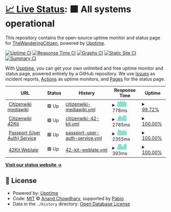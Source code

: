 # [📈 Live Status](https://status.citizenwiki.cn): <!--live status--> **🟩 All systems operational**

This repository contains the open-source uptime monitor and status page for [TheWanderingCitizen](https://status.citizenwiki.cn), powered by [Upptime](https://github.com/upptime/upptime).

[![Uptime CI](https://github.com/TheWanderingCitizen/uptime/workflows/Uptime%20CI/badge.svg)](https://github.com/TheWanderingCitizen/uptime/actions?query=workflow%3A%22Uptime+CI%22)
[![Response Time CI](https://github.com/TheWanderingCitizen/uptime/workflows/Response%20Time%20CI/badge.svg)](https://github.com/TheWanderingCitizen/uptime/actions?query=workflow%3A%22Response+Time+CI%22)
[![Graphs CI](https://github.com/TheWanderingCitizen/uptime/workflows/Graphs%20CI/badge.svg)](https://github.com/TheWanderingCitizen/uptime/actions?query=workflow%3A%22Graphs+CI%22)
[![Static Site CI](https://github.com/TheWanderingCitizen/uptime/workflows/Static%20Site%20CI/badge.svg)](https://github.com/TheWanderingCitizen/uptime/actions?query=workflow%3A%22Static+Site+CI%22)
[![Summary CI](https://github.com/TheWanderingCitizen/uptime/workflows/Summary%20CI/badge.svg)](https://github.com/TheWanderingCitizen/uptime/actions?query=workflow%3A%22Summary+CI%22)

With [Upptime](https://upptime.js.org), you can get your own unlimited and free uptime monitor and status page, powered entirely by a GitHub repository. We use [Issues](https://github.com/TheWanderingCitizen/uptime/issues) as incident reports, [Actions](https://github.com/TheWanderingCitizen/uptime/actions) as uptime monitors, and [Pages](https://status.citizenwiki.cn) for the status page.

<!--start: status pages-->
<!-- This summary is generated by Upptime (https://github.com/upptime/upptime) -->
<!-- Do not edit this manually, your changes will be overwritten -->
<!-- prettier-ignore -->
| URL | Status | History | Response Time | Uptime |
| --- | ------ | ------- | ------------- | ------ |
| <img alt="" src="https://icons.duckduckgo.com/ip3/citizenwiki.cn.ico" height="13"> [Citizenwiki mediawiki](https://citizenwiki.cn/index.php?title=Special:%E7%94%A8%E6%88%B7%E7%99%BB%E5%BD%95&returnto=Home) | 🟩 Up | [citizenwiki-mediawiki.yml](https://github.com/TheWanderingCitizen/uptime/commits/HEAD/history/citizenwiki-mediawiki.yml) | <details><summary><img alt="Response time graph" src="./graphs/citizenwiki-mediawiki/response-time-week.png" height="20"> 778ms</summary><br><a href="https://status.citizenwiki.cn/history/citizenwiki-mediawiki"><img alt="Response time 735" src="https://img.shields.io/endpoint?url=https%3A%2F%2Fraw.githubusercontent.com%2FTheWanderingCitizen%2Fuptime%2FHEAD%2Fapi%2Fcitizenwiki-mediawiki%2Fresponse-time.json"></a><br><a href="https://status.citizenwiki.cn/history/citizenwiki-mediawiki"><img alt="24-hour response time 702" src="https://img.shields.io/endpoint?url=https%3A%2F%2Fraw.githubusercontent.com%2FTheWanderingCitizen%2Fuptime%2FHEAD%2Fapi%2Fcitizenwiki-mediawiki%2Fresponse-time-day.json"></a><br><a href="https://status.citizenwiki.cn/history/citizenwiki-mediawiki"><img alt="7-day response time 778" src="https://img.shields.io/endpoint?url=https%3A%2F%2Fraw.githubusercontent.com%2FTheWanderingCitizen%2Fuptime%2FHEAD%2Fapi%2Fcitizenwiki-mediawiki%2Fresponse-time-week.json"></a><br><a href="https://status.citizenwiki.cn/history/citizenwiki-mediawiki"><img alt="30-day response time 745" src="https://img.shields.io/endpoint?url=https%3A%2F%2Fraw.githubusercontent.com%2FTheWanderingCitizen%2Fuptime%2FHEAD%2Fapi%2Fcitizenwiki-mediawiki%2Fresponse-time-month.json"></a><br><a href="https://status.citizenwiki.cn/history/citizenwiki-mediawiki"><img alt="1-year response time 735" src="https://img.shields.io/endpoint?url=https%3A%2F%2Fraw.githubusercontent.com%2FTheWanderingCitizen%2Fuptime%2FHEAD%2Fapi%2Fcitizenwiki-mediawiki%2Fresponse-time-year.json"></a></details> | <details><summary><a href="https://status.citizenwiki.cn/history/citizenwiki-mediawiki">99.72%</a></summary><a href="https://status.citizenwiki.cn/history/citizenwiki-mediawiki"><img alt="All-time uptime 99.50%" src="https://img.shields.io/endpoint?url=https%3A%2F%2Fraw.githubusercontent.com%2FTheWanderingCitizen%2Fuptime%2FHEAD%2Fapi%2Fcitizenwiki-mediawiki%2Fuptime.json"></a><br><a href="https://status.citizenwiki.cn/history/citizenwiki-mediawiki"><img alt="24-hour uptime 100.00%" src="https://img.shields.io/endpoint?url=https%3A%2F%2Fraw.githubusercontent.com%2FTheWanderingCitizen%2Fuptime%2FHEAD%2Fapi%2Fcitizenwiki-mediawiki%2Fuptime-day.json"></a><br><a href="https://status.citizenwiki.cn/history/citizenwiki-mediawiki"><img alt="7-day uptime 99.72%" src="https://img.shields.io/endpoint?url=https%3A%2F%2Fraw.githubusercontent.com%2FTheWanderingCitizen%2Fuptime%2FHEAD%2Fapi%2Fcitizenwiki-mediawiki%2Fuptime-week.json"></a><br><a href="https://status.citizenwiki.cn/history/citizenwiki-mediawiki"><img alt="30-day uptime 99.94%" src="https://img.shields.io/endpoint?url=https%3A%2F%2Fraw.githubusercontent.com%2FTheWanderingCitizen%2Fuptime%2FHEAD%2Fapi%2Fcitizenwiki-mediawiki%2Fuptime-month.json"></a><br><a href="https://status.citizenwiki.cn/history/citizenwiki-mediawiki"><img alt="1-year uptime 99.50%" src="https://img.shields.io/endpoint?url=https%3A%2F%2Fraw.githubusercontent.com%2FTheWanderingCitizen%2Fuptime%2FHEAD%2Fapi%2Fcitizenwiki-mediawiki%2Fuptime-year.json"></a></details>
| <img alt="" src="https://icons.duckduckgo.com/ip3/42kit.citizenwiki.cn.ico" height="13"> [Citizenwiki 42Kit](https://42kit.citizenwiki.cn) | 🟩 Up | [citizenwiki-42-kit.yml](https://github.com/TheWanderingCitizen/uptime/commits/HEAD/history/citizenwiki-42-kit.yml) | <details><summary><img alt="Response time graph" src="./graphs/citizenwiki-42-kit/response-time-week.png" height="20"> 2785ms</summary><br><a href="https://status.citizenwiki.cn/history/citizenwiki-42-kit"><img alt="Response time 2826" src="https://img.shields.io/endpoint?url=https%3A%2F%2Fraw.githubusercontent.com%2FTheWanderingCitizen%2Fuptime%2FHEAD%2Fapi%2Fcitizenwiki-42-kit%2Fresponse-time.json"></a><br><a href="https://status.citizenwiki.cn/history/citizenwiki-42-kit"><img alt="24-hour response time 3090" src="https://img.shields.io/endpoint?url=https%3A%2F%2Fraw.githubusercontent.com%2FTheWanderingCitizen%2Fuptime%2FHEAD%2Fapi%2Fcitizenwiki-42-kit%2Fresponse-time-day.json"></a><br><a href="https://status.citizenwiki.cn/history/citizenwiki-42-kit"><img alt="7-day response time 2785" src="https://img.shields.io/endpoint?url=https%3A%2F%2Fraw.githubusercontent.com%2FTheWanderingCitizen%2Fuptime%2FHEAD%2Fapi%2Fcitizenwiki-42-kit%2Fresponse-time-week.json"></a><br><a href="https://status.citizenwiki.cn/history/citizenwiki-42-kit"><img alt="30-day response time 3596" src="https://img.shields.io/endpoint?url=https%3A%2F%2Fraw.githubusercontent.com%2FTheWanderingCitizen%2Fuptime%2FHEAD%2Fapi%2Fcitizenwiki-42-kit%2Fresponse-time-month.json"></a><br><a href="https://status.citizenwiki.cn/history/citizenwiki-42-kit"><img alt="1-year response time 2826" src="https://img.shields.io/endpoint?url=https%3A%2F%2Fraw.githubusercontent.com%2FTheWanderingCitizen%2Fuptime%2FHEAD%2Fapi%2Fcitizenwiki-42-kit%2Fresponse-time-year.json"></a></details> | <details><summary><a href="https://status.citizenwiki.cn/history/citizenwiki-42-kit">100.00%</a></summary><a href="https://status.citizenwiki.cn/history/citizenwiki-42-kit"><img alt="All-time uptime 98.41%" src="https://img.shields.io/endpoint?url=https%3A%2F%2Fraw.githubusercontent.com%2FTheWanderingCitizen%2Fuptime%2FHEAD%2Fapi%2Fcitizenwiki-42-kit%2Fuptime.json"></a><br><a href="https://status.citizenwiki.cn/history/citizenwiki-42-kit"><img alt="24-hour uptime 100.00%" src="https://img.shields.io/endpoint?url=https%3A%2F%2Fraw.githubusercontent.com%2FTheWanderingCitizen%2Fuptime%2FHEAD%2Fapi%2Fcitizenwiki-42-kit%2Fuptime-day.json"></a><br><a href="https://status.citizenwiki.cn/history/citizenwiki-42-kit"><img alt="7-day uptime 100.00%" src="https://img.shields.io/endpoint?url=https%3A%2F%2Fraw.githubusercontent.com%2FTheWanderingCitizen%2Fuptime%2FHEAD%2Fapi%2Fcitizenwiki-42-kit%2Fuptime-week.json"></a><br><a href="https://status.citizenwiki.cn/history/citizenwiki-42-kit"><img alt="30-day uptime 97.11%" src="https://img.shields.io/endpoint?url=https%3A%2F%2Fraw.githubusercontent.com%2FTheWanderingCitizen%2Fuptime%2FHEAD%2Fapi%2Fcitizenwiki-42-kit%2Fuptime-month.json"></a><br><a href="https://status.citizenwiki.cn/history/citizenwiki-42-kit"><img alt="1-year uptime 98.41%" src="https://img.shields.io/endpoint?url=https%3A%2F%2Fraw.githubusercontent.com%2FTheWanderingCitizen%2Fuptime%2FHEAD%2Fapi%2Fcitizenwiki-42-kit%2Fuptime-year.json"></a></details>
| <img alt="" src="https://icons.duckduckgo.com/ip3/passport.citizenwiki.cn.ico" height="13"> [Passport (User Auth) Service](https://passport.citizenwiki.cn) | 🟩 Up | [passport-user-auth-service.yml](https://github.com/TheWanderingCitizen/uptime/commits/HEAD/history/passport-user-auth-service.yml) | <details><summary><img alt="Response time graph" src="./graphs/passport-user-auth-service/response-time-week.png" height="20"> 2355ms</summary><br><a href="https://status.citizenwiki.cn/history/passport-user-auth-service"><img alt="Response time 2087" src="https://img.shields.io/endpoint?url=https%3A%2F%2Fraw.githubusercontent.com%2FTheWanderingCitizen%2Fuptime%2FHEAD%2Fapi%2Fpassport-user-auth-service%2Fresponse-time.json"></a><br><a href="https://status.citizenwiki.cn/history/passport-user-auth-service"><img alt="24-hour response time 2700" src="https://img.shields.io/endpoint?url=https%3A%2F%2Fraw.githubusercontent.com%2FTheWanderingCitizen%2Fuptime%2FHEAD%2Fapi%2Fpassport-user-auth-service%2Fresponse-time-day.json"></a><br><a href="https://status.citizenwiki.cn/history/passport-user-auth-service"><img alt="7-day response time 2355" src="https://img.shields.io/endpoint?url=https%3A%2F%2Fraw.githubusercontent.com%2FTheWanderingCitizen%2Fuptime%2FHEAD%2Fapi%2Fpassport-user-auth-service%2Fresponse-time-week.json"></a><br><a href="https://status.citizenwiki.cn/history/passport-user-auth-service"><img alt="30-day response time 2964" src="https://img.shields.io/endpoint?url=https%3A%2F%2Fraw.githubusercontent.com%2FTheWanderingCitizen%2Fuptime%2FHEAD%2Fapi%2Fpassport-user-auth-service%2Fresponse-time-month.json"></a><br><a href="https://status.citizenwiki.cn/history/passport-user-auth-service"><img alt="1-year response time 2087" src="https://img.shields.io/endpoint?url=https%3A%2F%2Fraw.githubusercontent.com%2FTheWanderingCitizen%2Fuptime%2FHEAD%2Fapi%2Fpassport-user-auth-service%2Fresponse-time-year.json"></a></details> | <details><summary><a href="https://status.citizenwiki.cn/history/passport-user-auth-service">100.00%</a></summary><a href="https://status.citizenwiki.cn/history/passport-user-auth-service"><img alt="All-time uptime 99.64%" src="https://img.shields.io/endpoint?url=https%3A%2F%2Fraw.githubusercontent.com%2FTheWanderingCitizen%2Fuptime%2FHEAD%2Fapi%2Fpassport-user-auth-service%2Fuptime.json"></a><br><a href="https://status.citizenwiki.cn/history/passport-user-auth-service"><img alt="24-hour uptime 100.00%" src="https://img.shields.io/endpoint?url=https%3A%2F%2Fraw.githubusercontent.com%2FTheWanderingCitizen%2Fuptime%2FHEAD%2Fapi%2Fpassport-user-auth-service%2Fuptime-day.json"></a><br><a href="https://status.citizenwiki.cn/history/passport-user-auth-service"><img alt="7-day uptime 100.00%" src="https://img.shields.io/endpoint?url=https%3A%2F%2Fraw.githubusercontent.com%2FTheWanderingCitizen%2Fuptime%2FHEAD%2Fapi%2Fpassport-user-auth-service%2Fuptime-week.json"></a><br><a href="https://status.citizenwiki.cn/history/passport-user-auth-service"><img alt="30-day uptime 99.95%" src="https://img.shields.io/endpoint?url=https%3A%2F%2Fraw.githubusercontent.com%2FTheWanderingCitizen%2Fuptime%2FHEAD%2Fapi%2Fpassport-user-auth-service%2Fuptime-month.json"></a><br><a href="https://status.citizenwiki.cn/history/passport-user-auth-service"><img alt="1-year uptime 99.64%" src="https://img.shields.io/endpoint?url=https%3A%2F%2Fraw.githubusercontent.com%2FTheWanderingCitizen%2Fuptime%2FHEAD%2Fapi%2Fpassport-user-auth-service%2Fuptime-year.json"></a></details>
| <img alt="" src="https://icons.duckduckgo.com/ip3/translate.42kit.com.ico" height="13"> [42Kit Weblate](https://translate.42kit.com/) | 🟩 Up | [42-kit-weblate.yml](https://github.com/TheWanderingCitizen/uptime/commits/HEAD/history/42-kit-weblate.yml) | <details><summary><img alt="Response time graph" src="./graphs/42-kit-weblate/response-time-week.png" height="20"> 393ms</summary><br><a href="https://status.citizenwiki.cn/history/42-kit-weblate"><img alt="Response time 334" src="https://img.shields.io/endpoint?url=https%3A%2F%2Fraw.githubusercontent.com%2FTheWanderingCitizen%2Fuptime%2FHEAD%2Fapi%2F42-kit-weblate%2Fresponse-time.json"></a><br><a href="https://status.citizenwiki.cn/history/42-kit-weblate"><img alt="24-hour response time 376" src="https://img.shields.io/endpoint?url=https%3A%2F%2Fraw.githubusercontent.com%2FTheWanderingCitizen%2Fuptime%2FHEAD%2Fapi%2F42-kit-weblate%2Fresponse-time-day.json"></a><br><a href="https://status.citizenwiki.cn/history/42-kit-weblate"><img alt="7-day response time 393" src="https://img.shields.io/endpoint?url=https%3A%2F%2Fraw.githubusercontent.com%2FTheWanderingCitizen%2Fuptime%2FHEAD%2Fapi%2F42-kit-weblate%2Fresponse-time-week.json"></a><br><a href="https://status.citizenwiki.cn/history/42-kit-weblate"><img alt="30-day response time 334" src="https://img.shields.io/endpoint?url=https%3A%2F%2Fraw.githubusercontent.com%2FTheWanderingCitizen%2Fuptime%2FHEAD%2Fapi%2F42-kit-weblate%2Fresponse-time-month.json"></a><br><a href="https://status.citizenwiki.cn/history/42-kit-weblate"><img alt="1-year response time 334" src="https://img.shields.io/endpoint?url=https%3A%2F%2Fraw.githubusercontent.com%2FTheWanderingCitizen%2Fuptime%2FHEAD%2Fapi%2F42-kit-weblate%2Fresponse-time-year.json"></a></details> | <details><summary><a href="https://status.citizenwiki.cn/history/42-kit-weblate">100.00%</a></summary><a href="https://status.citizenwiki.cn/history/42-kit-weblate"><img alt="All-time uptime 99.60%" src="https://img.shields.io/endpoint?url=https%3A%2F%2Fraw.githubusercontent.com%2FTheWanderingCitizen%2Fuptime%2FHEAD%2Fapi%2F42-kit-weblate%2Fuptime.json"></a><br><a href="https://status.citizenwiki.cn/history/42-kit-weblate"><img alt="24-hour uptime 100.00%" src="https://img.shields.io/endpoint?url=https%3A%2F%2Fraw.githubusercontent.com%2FTheWanderingCitizen%2Fuptime%2FHEAD%2Fapi%2F42-kit-weblate%2Fuptime-day.json"></a><br><a href="https://status.citizenwiki.cn/history/42-kit-weblate"><img alt="7-day uptime 100.00%" src="https://img.shields.io/endpoint?url=https%3A%2F%2Fraw.githubusercontent.com%2FTheWanderingCitizen%2Fuptime%2FHEAD%2Fapi%2F42-kit-weblate%2Fuptime-week.json"></a><br><a href="https://status.citizenwiki.cn/history/42-kit-weblate"><img alt="30-day uptime 100.00%" src="https://img.shields.io/endpoint?url=https%3A%2F%2Fraw.githubusercontent.com%2FTheWanderingCitizen%2Fuptime%2FHEAD%2Fapi%2F42-kit-weblate%2Fuptime-month.json"></a><br><a href="https://status.citizenwiki.cn/history/42-kit-weblate"><img alt="1-year uptime 99.60%" src="https://img.shields.io/endpoint?url=https%3A%2F%2Fraw.githubusercontent.com%2FTheWanderingCitizen%2Fuptime%2FHEAD%2Fapi%2F42-kit-weblate%2Fuptime-year.json"></a></details>

<!--end: status pages-->

[**Visit our status website →**](https://status.citizenwiki.cn)

## 📄 License

- Powered by: [Upptime](https://github.com/upptime/upptime)
- Code: [MIT](./LICENSE) © [Anand Chowdhary](https://anandchowdhary.com), supported by [Pabio](https://pabio.com)
- Data in the `./history` directory: [Open Database License](https://opendatacommons.org/licenses/odbl/1-0/)
